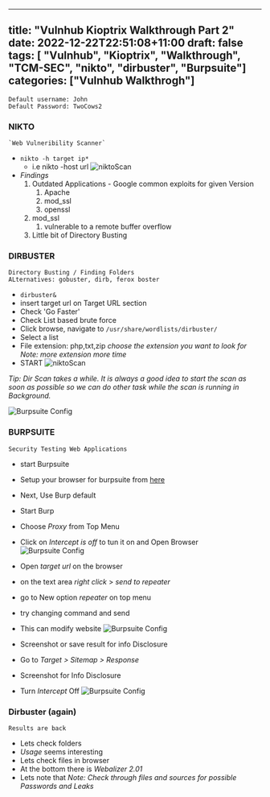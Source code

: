 
---
title: "Vulnhub Kioptrix Walkthrough Part 2"
date: 2022-12-22T22:51:08+11:00
draft: false
tags: [ "Vulnhub", "Kioptrix", "Walkthrough", "TCM-SEC", "nikto", "dirbuster", "Burpsuite"]
categories: ["Vulnhub Walkthrogh"]
---

```
Default username: John
Default Password: TwoCows2
```
### NIKTO
	`Web Vulneribility Scanner`
- `nikto -h target ip*`
	- i.e nikto -host url
![niktoScan](/posts/img/kioptrix2_1.png)
- *Findings*
	1. Outdated Applications - Google common exploits for given Version
		1) Apache
		2) mod_ssl
		3) openssl
	2) mod_ssl 
		1) vulnerable to a remote buffer overflow
	3) Little bit of Directory Busting

### DIRBUSTER
	Directory Busting / Finding Folders
	ALternatives: gobuster, dirb, ferox boster

- `dirbuster&`
- insert target url on Target URL section
- Check 'Go Faster'
- Check List based brute force
- Click browse, navigate to `/usr/share/wordlists/dirbuster/`
- Select a list
- File extension: php,txt,zip _choose the extension you want to look for_ 
_*Note: more extension more time*_
- START
![niktoScan](/posts/img/kioptrix2_2.png)

*_Tip: Dir Scan takes a while. It is always a good idea to start the scan as soon as possible so we can do other task while the scan is running in Background._*

![Burpsuite Config](/posts/img/kioptrixwt2_3)

### BURPSUITE
	Security Testing Web Applications

- start Burpsuite
- Setup your browser for burpsuite from [here]()
- Next, Use Burp default
- Start Burp
- Choose _Proxy_ from Top Menu
- Click on *Intercept is off* to tun it on and Open Browser
![Burpsuite Config](/posts/img/kioptrixwt2_4)

- Open _target url_ on the browser
- on the text area _right click_ > _send to repeater_
- go to New option _repeater_ on top menu
- try changing command and send
- This can modify website
![Burpsuite Config](/posts/img/kioptrixwt2_5)

- Screenshot or save result for info Disclosure
- Go to _Target > Sitemap > Response_ 
- Screenshot for Info Disclosure
- Turn _Intercept_ Off
![Burpsuite Config](/posts/img/kioptrixwt2_6)


### Dirbuster (again)
	Results are back

- Lets check folders
- _Usage_ seems interesting
- Lets check files in browser
- At the bottom there is *Webalizer 2.01* 
- Lets note that
*_Note: Check through files and sources for possible Passwords and Leaks_*
